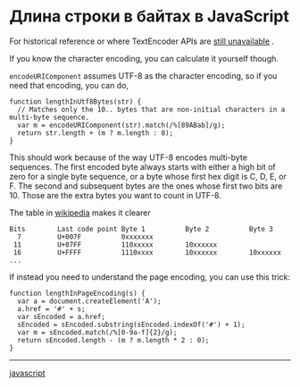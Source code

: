 # Длина строки в байтах в JavaScript

For historical reference or where TextEncoder APIs are [still unavailable](https://caniuse.com/#feat=textencoder) .

If you know the character encoding, you can calculate it yourself though.

 `encodeURIComponent` assumes UTF-8 as the character encoding, so if you need that encoding, you can do,

```
function lengthInUtf8Bytes(str) {
  // Matches only the 10.. bytes that are non-initial characters in a multi-byte sequence.
  var m = encodeURIComponent(str).match(/%[89ABab]/g);
  return str.length + (m ? m.length : 0);
}

```

This should work because of the way UTF-8 encodes multi-byte sequences. The first encoded byte always starts with either a high bit of zero for a single byte sequence, or a byte whose first hex digit is C, D, E, or F. The second and subsequent bytes are the ones whose first two bits are 10. Those are the extra bytes you want to count in UTF-8.

The table in [wikipedia](http://en.wikipedia.org/wiki/UTF-8) makes it clearer

```
Bits        Last code point Byte 1          Byte 2          Byte 3
  7         U+007F          0xxxxxxx
 11         U+07FF          110xxxxx        10xxxxxx
 16         U+FFFF          1110xxxx        10xxxxxx        10xxxxxx
...

```

If instead you need to understand the page encoding, you can use this trick:

```
function lengthInPageEncoding(s) {
  var a = document.createElement('A');
  a.href = '#' + s;
  var sEncoded = a.href;
  sEncoded = sEncoded.substring(sEncoded.indexOf('#') + 1);
  var m = sEncoded.match(/%[0-9a-f]{2}/g);
  return sEncoded.length - (m ? m.length * 2 : 0);
}
```

**********
[javascript](/tags/javascript.md)
